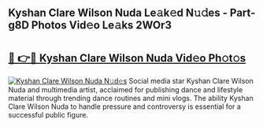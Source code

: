## Kyshan Clare Wilson Nuda Le𝚊k𝚎d N𝚞𝚍es - Part-g8D Photos Vid𝚎o Le𝚊ks 2WOr3

# <h2><a href="http://fbcm2pr.evod.top/?m=Kyshan+Clare+Wilson+Nuda">🔗 👉🔴 Kyshan Clare Wilson Nuda Vid𝚎o Ph𝚘t𝚘s</a></h2>

[![Kyshan Clare Wilson Nuda N𝚞d𝚎s](https://i.imgur.com/8V9OHl7.gif)](http://fbcm2pr.evod.top/?m=Kyshan+Clare+Wilson+Nuda)
Social media star Kyshan Clare Wilson Nuda and multimedia artist, acclaimed for publishing dance and lifestyle material through trending dance routines and mini vlogs. The ability Kyshan Clare Wilson Nuda to handle pressure and controversy is essential for a successful public figure. 
